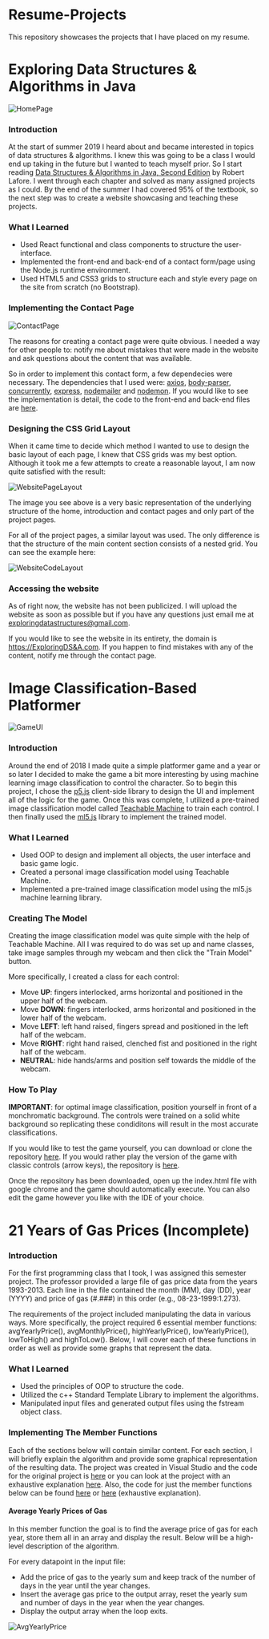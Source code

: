 # Resume-Projects
This repository showcases the projects that I have placed on my resume.

# Exploring Data Structures & Algorithms in Java

![HomePage](https://github.com/CShatto99/Resume-Projects/blob/master/READMEImg/WebsiteHomePage.png)

### Introduction

At the start of summer 2019 I heard about and became interested in topics of data structures & algorithms. I knew this was going to be a class I would end up taking in the future but I wanted to teach myself prior. So I start reading  [Data Structures & Algorithms in Java, Second Edition](http://web.fi.uba.ar/~jvillca/hd/public/books/Data_Structures_and_Algorithms_in_Java_2nd_Edition.pdf) by Robert Lafore. I went through each chapter and solved as many assigned projects as I could. By the end of the summer I had covered 95% of the textbook, so the next step was to create a website showcasing and teaching these projects.

### What I Learned

* Used React functional and class components to structure the user-interface.
* Implemented the front-end and back-end of a contact form/page using the Node.js runtime environment.
* Used HTML5 and CSS3 grids to structure each and style every page on the site from scratch (no Bootstrap).

### Implementing the Contact Page

![ContactPage](https://github.com/CShatto99/Resume-Projects/blob/master/READMEImg/WebsiteContactPage.png)

The reasons for creating a contact page were quite obvious. I needed a way for other people to: notify me about mistakes that were made in the website and ask questions about the content that was available.

So in order to implement this contact form, a few dependecies were necessary. The dependencies that I used were: [axios](https://www.npmjs.com/package/axios), [body-parser](https://www.npmjs.com/package/body-parser), [concurrently](https://www.npmjs.com/package/concurrently), [express](https://www.npmjs.com/package/express), [nodemailer](https://www.npmjs.com/package/nodemailer) and [nodemon](https://www.npmjs.com/package/nodemon). If you would like to see the implementation is detail, the code to the front-end and back-end files are [here](https://github.com/CShatto99/Resume-Projects/tree/master/READMECodeFiles).

### Designing the CSS Grid Layout

When it came time to decide which method I wanted to use to design the basic layout of each page, I knew that CSS grids was my best option. Although it took me a few attempts to create a reasonable layout, I am now quite satisfied with the result: 

![WebsitePageLayout](https://github.com/CShatto99/Resume-Projects/blob/master/READMEImg/WebsitePageLayout.png)

The image you see above is a very basic representation of the underlying structure of the home, introduction and contact pages and only part of the project pages.

For all of the project pages, a similar layout was used. The only difference is that the structure of the main content section consists of a nested grid. You can see the example here: 

![WebsiteCodeLayout](https://github.com/CShatto99/Resume-Projects/blob/master/READMEImg/WebsiteCodeLayout.png)

### Accessing the website

As of right now, the website has not been publicized. I will upload the website as soon as possible but if you have any questions just email me at exploringdatastructures@gmail.com.

If you would like to see the website in its entirety, the domain is [https://ExploringDS&A.com](). If you happen to find mistakes with any of the content, notify me through the contact page.



# Image Classification-Based Platformer

![GameUI](https://github.com/CShatto99/Resume-Projects/blob/master/READMEImg/GameUI.png)

### Introduction

Around the end of 2018 I made quite a simple platformer game and a year or so later I decided to make the game a bit more interesting by using machine learning image classification to control the character. So to begin this project, I chose the [p5.js](https://p5js.org/) client-side library to design the UI and implement all of the logic for the game. Once this was complete, I utilized a pre-trained image classification model called [Teachable Machine](https://teachablemachine.withgoogle.com/train) to train each control. I then finally used the [ml5.js](https://ml5js.org/) library to implement the trained model.

### What I Learned

* Used OOP to design and implement all objects, the user interface and basic game logic.
* Created a personal image classification model using Teachable Machine.
* Implemented a pre-trained image classification model using the ml5.js machine learning library.

### Creating The Model

Creating the image classification model was quite simple with the help of Teachable Machine. All I was required to do was set up and name classes, take image samples through my webcam and then click the "Train Model" button.

More specifically, I created a class for each control: 
* Move **UP**: fingers interlocked, arms horizontal and positioned in the upper half of the webcam.
* Move **DOWN**: fingers interlocked, arms horizontal and positioned in the lower half of the webcam.
* Move **LEFT**: left hand raised, fingers spread and positioned in the left half of the webcam.
* Move **RIGHT**: right hand raised, clenched fist and positioned in the right half of the webcam.
* **NEUTRAL**: hide hands/arms and position self towards the middle of the webcam.

### How To Play

**IMPORTANT**: for optimal image classification, position yourself in front of a monchromatic background. The controls were trained on a solid white background so replicating these condiditons will result in the most accurate classifications.

If you would like to test the game yourself, you can download or clone the repository [here](https://github.com/CShatto99/Resume-Projects/tree/master/Image_Classifying_Platformer). If you would rather play the version of the game with classic controls (arrow keys), the repository is [here](https://github.com/CShatto99/MyProjects/tree/master/Simple_Platformer).

Once the repository has been downloaded, open up the index.html file with google chrome and the game should automatically execute. You can also edit the game however you like with the IDE of your choice.



# 21 Years of Gas Prices (Incomplete)

### Introduction

For the first programming class that I took, I was assigned this semester project. The professor provided a large file of gas price data from the years 1993-2013. Each line in the file contained the month (MM), day (DD), year (YYYY) and price of gas (#.###) in this order (e.g., 08-23-1999:1.273).

The requirements of the project included manipulating the data in various ways. More specifically, the project required 6 essential member functions: avgYearlyPrice(), avgMonthlyPrice(), highYearlyPrice(), lowYearlyPrice(), lowToHigh() and highToLow(). Below, I will cover each of these functions in order as well as provide some graphs that represent the data.

### What I Learned

* Used the principles of OOP to structure the code.
* Utilized the c++ Standard Template Library to implement the algorithms.
* Manipulated input files and generated output files using the fstream object class.

### Implementing The Member Functions

Each of the sections below will contain similar content. For each section, I will briefly explain the algorithm and provide some graphical representation of the resulting data. The project was created in Visual Studio and the code for the original project is [here](https://github.com/CShatto99/Resume-Projects/tree/master/21YearsOfGasPrices) or you can look at the project with an exhaustive explanation [here](https://github.com/CShatto99/Resume-Projects/tree/master/21YearsOfGasPricesDescriptive). Also, the code for just the member functions below can be found [here](https://github.com/CShatto99/Resume-Projects/blob/master/21YearsOfGasPrices/21YearsOfGasPrices/NewLineMethods.h) or [here](https://github.com/CShatto99/Resume-Projects/blob/master/21YearsOfGasPricesDescriptive/21YearsOfGasPrices/NewLineMethods.h) (exhaustive explanation).

#### Average Yearly Prices of Gas

In this member function the goal is to find the average price of gas for each year, store them all in an array and display the result.
Below will be a high-level description of the algorithm.

For every datapoint in the input file:

* Add the price of gas to the yearly sum and keep track of the number of days in the year until the year changes.
* Insert the average gas price to the output array, reset the yearly sum and number of days in the year when the year changes.
* Display the output array when the loop exits.

![AvgYearlyPrice](AverageYearlyPriceImage.png)


